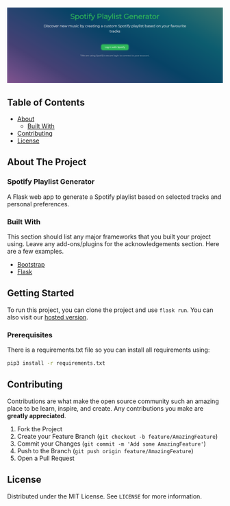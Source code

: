 ![screenshot](https://github.com/Harry-Lees/Spotify-Playlist-Generator1/blob/master/.github/screenshot.png) 

<!-- TABLE OF CONTENTS -->
## Table of Contents

* [About](#about-the-project)
  * [Built With](#built-with)
* [Contributing](#contributing)
* [License](#license)

## About The Project

### Spotify Playlist Generator

A Flask web app to generate a Spotify playlist based on selected tracks and personal preferences.

### Built With
This section should list any major frameworks that you built your project using. Leave any add-ons/plugins for the acknowledgements section. Here are a few examples.
* [Bootstrap](https://getbootstrap.com)
* [Flask](https://flask.palletsprojects.com/en/1.1.x/)

<!-- GETTING STARTED -->
## Getting Started

To run this project, you can clone the project and use `flask run`. You can also visit our [hosted version](https://spotify-playlist-generator1.herokuapp.com/).

### Prerequisites

There is a requirements.txt file so you can install all requirements using:

```sh
pip3 install -r requirements.txt
```

<!-- CONTRIBUTING -->
## Contributing

Contributions are what make the open source community such an amazing place to be learn, inspire, and create. Any contributions you make are **greatly appreciated**.

1. Fork the Project
2. Create your Feature Branch (`git checkout -b feature/AmazingFeature`)
3. Commit your Changes (`git commit -m 'Add some AmazingFeature'`)
4. Push to the Branch (`git push origin feature/AmazingFeature`)
5. Open a Pull Request

<!-- LICENSE -->
## License

Distributed under the MIT License. See `LICENSE` for more information.
